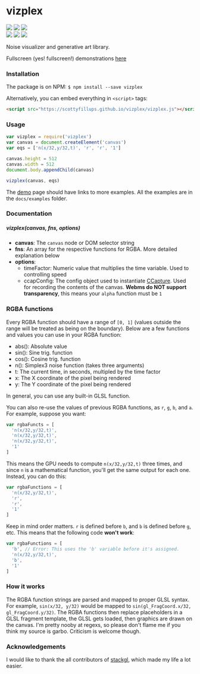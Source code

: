 # vizplex

<img src="https://scottyfillups.github.io/vizplex/screenshots/noise1.gif" />
<img src="https://scottyfillups.github.io/vizplex/screenshots/noise2.gif" />
<img src="https://scottyfillups.github.io/vizplex/screenshots/noise3.gif" />
<br />
<img src="https://scottyfillups.github.io/vizplex/screenshots/noise4.gif" />
<img src="https://scottyfillups.github.io/vizplex/screenshots/noise5.gif" />
<img src="https://scottyfillups.github.io/vizplex/screenshots/noise6.gif" />

Noise visualizer and generative art library.

Fullscreen (yes! fullscreen!) demonstrations [here](https://scottyfillups.github.io/vizplex)

### Installation

The package is on NPM:
`$ npm install --save vizplex`

Alternatively, you can embed everything in `<script>` tags:
```html
<script src="https://scottyfillups.github.io/vizplex/vizplex.js"></script>
```

### Usage
```js
var vizplex = require('vizplex')
var canvas = document.createElement('canvas')
var eqs = ['n(x/32,y/32,t)', 'r', 'r', '1']

canvas.height = 512
canvas.width = 512
document.body.appendChild(canvas)

vizplex(canvas, eqs)
```

The [demo](https//scottyfillups.github.io/vizplex) page should have links to more examples. All the examples are in the `docs/examples` folder.

### Documentation

##### vizplex(canvas, fns, options)
* **canvas**: The `canvas` node or DOM selector string
* **fns**: An array for the respective functions for RGBA. More detailed explanation below
* **options**:
  * timeFactor: Numeric value that multiplies the time variable. Used to controlling speed
  * ccapConfig: The config object used to instantiate [CCapture](https://github.com/spite/ccapture.js/). Used for recording the contents of the canvas. **Webms do NOT support transparency**, this means your `alpha` function must be `1`

### RGBA functions

Every RGBA function should have a range of `[0, 1]` (values outside the range will be treated as being on the boundary). Below are a few functions and values you can use in your RGBA function:
* abs(): Absolute value
* sin(): Sine trig. function
* cos(): Cosine trig. function
* n(): Simplex3 noise function (takes three arguments)
* t: The current time, in seconds, multipled by the time factor
* x: The X coordinate of the pixel being rendered
* y: The Y coordinate of the pixel being rendered

In general, you can use any built-in GLSL function.

You can also re-use the values of previous RGBA functions, as `r`, `g`, `b`, and `a`. For example, suppose you want:
```js
var rgbaFuncts = [
  'n(x/32,y/32,t)',
  'n(x/32,y/32,t)',
  'n(x/32,y/32,t)',
  '1'
]
```

This means the GPU needs to compute `n(x/32,y/32,t)` three times, and since `n` is a mathematical function, you'll get the same output for each one. Instead, you can do this:
```js
var rgbaFunctions = [
  'n(x/32,y/32,t)',
  'r',
  'r',
  '1'
]
```

Keep in mind order matters. `r` is defined before `b`, and `b` is defined before `g`, etc. This means that the following code **won't work**:
```js
var rgbaFunctions = [
  'b', // Error: This uses the 'b' variable before it's assigned.
  'n(x/32,y/32,t)',
  'b',
  '1'
]
```

### How it works

The RGBA function strings are parsed and mapped to proper GLSL syntax. For example, `sin(x/32, y/32)` would be mapped to `sin(gl_FragCoord.x/32, gl_FragCoord.y/32)`. The RGBA functions then replace placeholders in a GLSL fragment template, the GLSL gets loaded, then graphics are drawn on the canvas. I'm pretty nooby at regexs, so please don't flame me if you think my source is garbo. Criticism is welcome though.

### Acknowledgements

I would like to thank the all contributors of [stackgl](http://stack.gl/), which made my life a lot easier.
